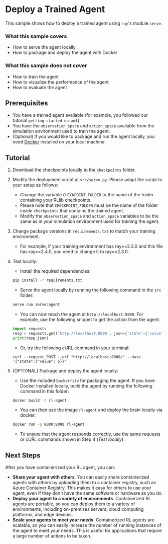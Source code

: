 # Deploy a Trained Agent

This sample shows how to deploy a trained agent using ``ray``'s module
``serve``.

### What this sample covers

- How to serve the agent locally
- How to package and deploy the agent with Docker

### What this sample does not cover

- How to train the agent
- How to visualize the performance of the agent
- How to evaluate the agent

## Prerequisites

- You have a trained agent available (for example, you followed our tutorial
    ``getting-started-on-aml``)
- You have the `observation_space` and `action_space` available from the simulation environment used to train the agent.
- (Optional) If you would like to package and run the agent locally, you need [Docker](https://docs.docker.com/get-docker/) installed on your local machine.

## Tutorial

1. Download the checkpoints locally to the ``checkpoints`` folder.

2. Modify the deployment script at ``src/serve.py``. Please adapt the script to your setup as follows:
    - Change the variable ``CHECKPOINT_FOLDER`` to the name of the folder containing your RLlib checkpoints.
    - Please note that ``CHECKPOINT_FOLDER`` must be the name of the folder inside ``checkpoints`` that contains the trained agent.
    - Modify the `observation_space` and `action_space` variables to be the same as in your simulation environment used for training the agent.

3. Change package versions in `requirements.txt` to match your training environment.
    - For example, if your training environment has ray==2.3.0 and this file has ray==2.4.0, you need to change it to ray==2.3.0.

4. Test locally:
    - Install the required dependencies:

    ```bash
    pip install -r requirements.txt
    ```

    - Serve the agent locally by running the following command in the
  ``src`` folder:

    ```bash
    serve run serve:agent
    ```

    - You can now reach the agent at ``http://localhost:8000``. For example, use the
    following snippet to get the action from the agent:

    ```python
    import requests
    resp = requests.get('http://localhost:8000', json={'state':{'value': 5}})
    print(resp.json)
    ```

    - Or, try the following cURL command in your terminal:

    ```
    curl --request POST --url "http://localhost:8000/" --data '{"state":{"value": 5}}'
    ```

5. (OPTIONAL) Package and deploy the agent locally:
    - Use the included ``Dockerfile`` for packaging the agent. If you have Docker installed locally, build the agent by running the following command in this folder:

    ```bash
    docker build -t rl-agent .
    ```

    - You can then use the image ``rl-agent`` and deploy the brain locally via docker:

    ```bash
    docker run -p 8000:8000 rl-agent
    ```

    - To ensure that the agent responds correctly, use the same requests or cURL commands shown in Step 4 (*Test locally*).

## Next Steps
After you have containerized your RL agent, you can:

- __Share your agent with others__. You can easily share containerized agents with others by uploading them to a container registry, such as Azure Container Registry. This makes it easy for others to use your agent, even if they don't have the same software or hardware as you do.
- __Deploy your agent to a variety of environments__. Containerized RL agents are portable, so you can deploy them to a variety of environments, including on-premises servers, cloud computing platforms, and edge devices.
- __Scale your agents to meet your needs__. Containerized RL agents are scalable, so you can easily increase the number of running instances of the agent to meet your needs. This is useful for applications that require a large number of actions to be taken.

